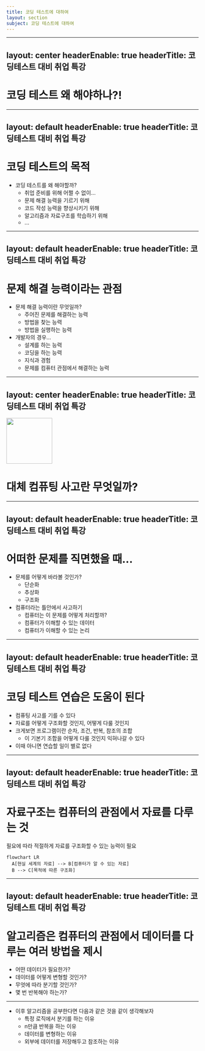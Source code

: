 ```yaml
---
title: 코딩 테스트에 대하여
layout: section
subject: 코딩 테스트에 대하여
---
```



---
layout: center
headerEnable: true
headerTitle: 코딩테스트 대비 취업 특강
---

# 코딩 테스트 왜 해야하나?!

---
layout: default
headerEnable: true
headerTitle: 코딩테스트 대비 취업 특강
---

# 코딩 테스트의 목적

* 코딩 테스트를 왜 해야할까?
  * <danger>취업 준비를 위해 어쩔 수 없이...</danger>
  * <accent>문제 해결 능력을 기르기 위해</accent>
  * 코드 작성 능력을 향상시키기 위해
  * 알고리즘과 자료구조를 학습하기 위해
  * ...

---
layout: default
headerEnable: true
headerTitle: 코딩테스트 대비 취업 특강
---

# 문제 해결 능력이라는 관점

* 문제 해결 능력이란 무엇일까?
  * 주어진 문제를 해결하는 능력
  * 방법을 찾는 능력
  * 방법을 실행하는 능력
* 개발자의 경우...
  * 설계를 하는 능력
  * 코딩을 하는 능력
  * 지식과 경험
  * <accent>문제를 컴퓨터 관점에서 해결하는 능력</accent>

---
layout: center
headerEnable: true
headerTitle: 코딩테스트 대비 취업 특강
---

<img src="https://ih1.redbubble.net/image.3740532972.5300/st,small,845x845-pad,1000x1000,f8f8f8.jpg" width="120px" />

<spacer gap="10" />

# 대체 <accent>컴퓨팅 사고</accent>란 무엇일까?

---
layout: default
headerEnable: true
headerTitle: 코딩테스트 대비 취업 특강
---

# 어떠한 문제를 직면했을 때...

* 문제를 어떻게 바라볼 것인가?
  * 단순화
  * 추상화
  * 구조화
* <accent>컴퓨터라는 틀</accent>안에서 사고하기
  * 컴퓨터는 이 문제를 어떻게 처리할까?
  * 컴퓨터가 이해할 수 있는 데이터
  * 컴퓨터가 이해할 수 있는 논리

---
layout: default
headerEnable: true
headerTitle: 코딩테스트 대비 취업 특강
---

# 코딩 테스트 연습은 도움이 된다

* 컴퓨팅 사고를 기를 수 있다
* 자료를 어떻게 구조화할 것인지, 어떻게 다룰 것인지
* 크게보면 프로그램이란 <accent>순차, 조건, 반복, 참조</accent>의 조합
  * 이 기본기 조합을 어떻게 다룰 것인지 익혀나갈 수 있다
* 이때 아니면 연습할 일이 별로 없다

---
layout: default
headerEnable: true
headerTitle: 코딩테스트 대비 취업 특강
---

# 자료구조는 컴퓨터의 관점에서 자료를 다루는 것

필요에 따라 적절하게 자료를 구조화할 수 있는 능력이 필요

<spacer gap="10" />

```mermaid
flowchart LR
  A[현실 세계의 자료] --> B[컴퓨터가 알 수 있는 자료]
  B --> C[목적에 따른 구조화]
```

---
layout: default
headerEnable: true
headerTitle: 코딩테스트 대비 취업 특강
---

# 알고리즘은 컴퓨터의 관점에서 데이터를 다루는 여러 방법을 제시

* 어떤 데이터가 필요한가?
* 데이터를 어떻게 변형할 것인가?
* 무엇에 따라 분기할 것인가?
* 몇 번 반복해야 하는가?

- - -

* 이후 알고리즘을 공부한다면 다음과 같은 것을 같이 생각해보자
  * 특정 로직에서 분기를 하는 이유
  * n만큼 반복을 하는 이유
  * 데이터를 변형하는 이유
  * 외부에 데이터를 저장해두고 참조하는 이유

